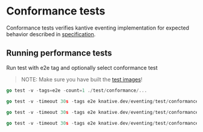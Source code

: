 # Conformance tests

Conformance tests verifies kantive eventing implementation for expected behavior
described in
[specification](https://github.com/knative/eventing/tree/master/docs/spec).

## Running performance tests

Run test with e2e tag and optionally select conformance test

> NOTE: Make sure you have built the
> [test images](https://github.com/knative/eventing/tree/master/test#building-the-test-images)!

```go
go test -v -tags=e2e -count=1 ./test/conformance/...

go test -v -timeout 30s -tags e2e knative.dev/eventing/test/conformance -run ^TestMustPassTracingHeaders$
 
go test -v -timeout 30s -tags e2e knative.dev/eventing/test/conformance -run ^TestChannelMetadata$ -channels messaging.knative.dev/v1alpha1:InMemoryChannel,messaging.knative.dev/v1alpha1:Channel,messaging.knative.dev/v1beta1:InMemoryChannel

go test -v -timeout 30s -tags e2e knative.dev/eventing/test/conformance -run ^TestMustPassTracingHeaders$ --kubeconfig $KUBECONFIG
```
